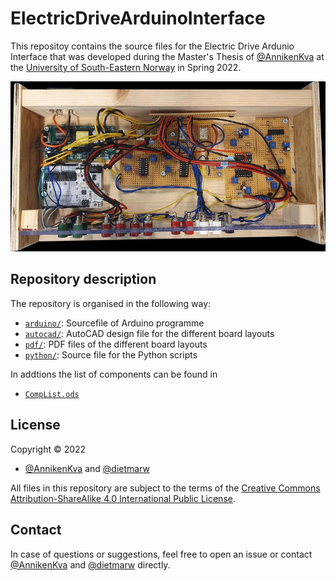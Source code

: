 # ElectricDriveArduinoInterface

This repositoy contains the source files for the Electric Drive Ardunio Interface that was developed during the Master's Thesis of [@AnnikenKva](https://github.com/AnnikenKva) at the [University of South-Eastern Norway](https://www.usn.no) in Spring 2022.

![Image of physical setup](setup.jpg)

## Repository description

The repository is organised in the following way:

 * [`arduino/`](arduino): Sourcefile of Arduino programme
 * [`autocad/`](autocad): AutoCAD design file for the different board layouts
 * [`pdf/`](pdf): PDF files of the different board layouts
 * [`python/`](python): Source file for the Python scripts

In addtions the list of components can be found in
 * [`CompList.ods`](CompList.ods)

## License

Copyright &copy; 2022
*  [@AnnikenKva](https://github.com/AnnikenKva) and [@dietmarw](https://github.com/dietmarw)

All files in this repository are subject to the terms of the [Creative Commons Attribution-ShareAlike 4.0 International Public License](LICENSE).

## Contact

In case of questions or suggestions, feel free to open an issue or contact [@AnnikenKva](https://github.com/AnnikenKva) and [@dietmarw](https://github.com/dietmarw) directly.
